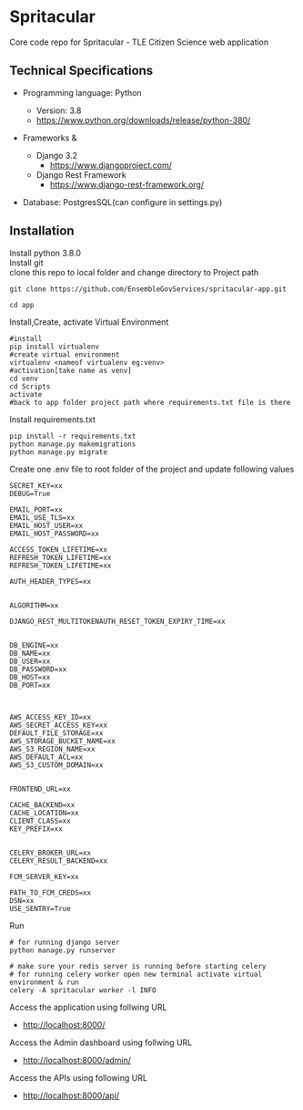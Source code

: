 # Spritacular
Core code repo for Spritacular - TLE Citizen Science web application 

## Technical Specifications
  
* Programming language: Python
  * Version: 3.8
  * <https://www.python.org/downloads/release/python-380/>

* Frameworks &
  * Django 3.2
    * <https://www.djangoproject.com/>
  * Django Rest Framework
    * <https://www.django-rest-framework.org/>
* Database: PostgresSQL(can configure in settings.py)

## Installation

Install python 3.8.0\
Install git\
clone this repo to local folder and change directory to Project path

```properties
git clone https://github.com/EnsembleGovServices/spritacular-app.git

cd app
```

Install,Create, activate Virtual Environment

```properties
#install
pip install virtualenv
#create virtual environment
virtualenv <nameof virtualenv eg:venv>
#activation[take name as venv]
cd venv
cd Scripts
activate
#back to app folder project path where requirements.txt file is there
```

Install requirements.txt

```properties
pip install -r requirements.txt
python manage.py makemigrations
python manage.py migrate
```

Create one .env file to root folder of the project and update following values
```properties
SECRET_KEY=xx
DEBUG=True

EMAIL_PORT=xx
EMAIL_USE_TLS=xx
EMAIL_HOST_USER=xx
EMAIL_HOST_PASSWORD=xx

ACCESS_TOKEN_LIFETIME=xx
REFRESH_TOKEN_LIFETIME=xx
REFRESH_TOKEN_LIFETIME=xx

AUTH_HEADER_TYPES=xx


ALGORITHM=xx

DJANGO_REST_MULTITOKENAUTH_RESET_TOKEN_EXPIRY_TIME=xx


DB_ENGINE=xx
DB_NAME=xx
DB_USER=xx
DB_PASSWORD=xx
DB_HOST=xx
DB_PORT=xx



AWS_ACCESS_KEY_ID=xx
AWS_SECRET_ACCESS_KEY=xx
DEFAULT_FILE_STORAGE=xx
AWS_STORAGE_BUCKET_NAME=xx
AWS_S3_REGION_NAME=xx
AWS_DEFAULT_ACL=xx
AWS_S3_CUSTOM_DOMAIN=xx


FRONTEND_URL=xx

CACHE_BACKEND=xx
CACHE_LOCATION=xx
CLIENT_CLASS=xx
KEY_PREFIX=xx


CELERY_BROKER_URL=xx
CELERY_RESULT_BACKEND=xx

FCM_SERVER_KEY=xx

PATH_TO_FCM_CREDS=xx
DSN=xx
USE_SENTRY=True
```

Run

```properties
# for running django server
python manage.py runserver

# make sure your redis server is running before starting celery
# for running celery worker open new terminal activate virtual environment & run
celery -A spritacular worker -l INFO
```

Access the application using follwing URL

* <http://localhost:8000/>

Access the Admin dashboard using follwing URL

* <http://localhost:8000/admin/>

Access the APIs using following URL

* <http://localhost:8000/api/>
